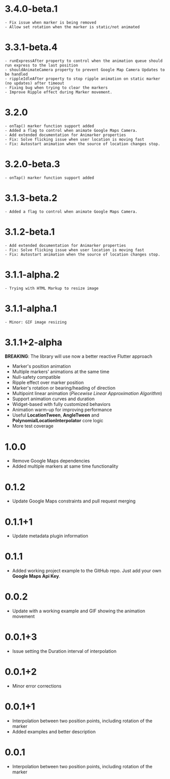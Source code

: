 # 3.4.0-beta.1
    - Fix issue when marker is being removed
    - Allow set rotation when the marker is static/not animated

# 3.3.1-beta.4
    - runExpressAfter property to control when the animation queue should run express to the last position
    - shouldAnimateCamera property to prevent Google Map Camera Updates to be handled
    - rippleIdleAfter property to stop ripple animation on static marker (no updates) after timeout
    - Fixing bug when trying to clear the markers
    - Improve Ripple effect during Marker movement.

# 3.2.0
    - onTap() marker function support added
    - Added a flag to control when animate Google Maps Camera.
    - Add extended documentation for Animarker properties
    - Fix: Solve flicking issue when user location is moving fast
    - Fix: Autostart animation when the source of location changes stop.

# 3.2.0-beta.3
    - onTap() marker function support added

# 3.1.3-beta.2
    - Added a flag to control when animate Google Maps Camera.

# 3.1.2-beta.1
    - Add extended documentation for Animarker properties
    - Fix: Solve flicking issue when user location is moving fast
    - Fix: Autostart animation when the source of location changes stop.

# 3.1.1-alpha.2
    - Trying with HTML Markup to resize image

# 3.1.1-alpha.1
    - Minor: GIF image resizing

# 3.1.1+2-alpha

**BREAKING**: The library will use now a better reactive Flutter approach
 - Marker's position animation
 - Multiple markers' animations at the same time
 - Null-safety compatible
 - Ripple effect over marker position
 - Marker's rotation or bearing/heading of direction
 - Multipoint linear animation (*Piecewise Linear Approximation Algorithm*)
 - Support animation curves and duration
 - Widget-based with fully customized behaviors
 - Animation warm-up for improving performance
 - Useful **LocationTween**, **AngleTween** and **PolynomialLocationInterpolator** core logic
 - More test coverage

# 1.0.0

- Remove Google Maps dependencies
- Added multiple markers at same time functionality

# 0.1.2

- Update Google Maps constraints and pull request merging

# 0.1.1+1

- Update metadata plugin information

# 0.1.1

- Added working project example to the GitHub repo. Just add your own **Google Maps Api Key**.

# 0.0.2

- Update with a working example and GIF showing the animation movement

# 0.0.1+3

- Issue setting the Duration interval of interpolation

# 0.0.1+2

- Minor error corrections

# 0.0.1+1

- Interpolation between two position points, including rotation of the marker
- Added examples and better description

# 0.0.1

- Interpolation between two position points, including rotation of the marker


















